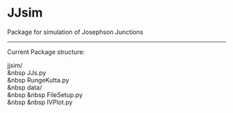 JJsim
=====

Package for simulation of Josephson Junctions

****

Current Package structure:

jjsim/  
&nbsp JJs.py  
&nbsp RungeKutta.py  
&nbsp data/  
&nbsp &nbsp FileSetup.py  
&nbsp &nbsp IVPlot.py  
